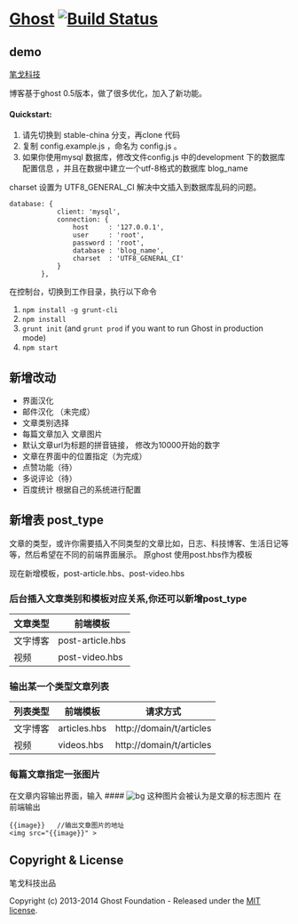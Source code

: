 # [Ghost](https://github.com/TryGhost/Ghost) [![Build Status](https://travis-ci.org/TryGhost/Ghost.svg?branch=master)](https://travis-ci.org/TryGhost/Ghost)


##  demo

[笔戈科技](http://www.bigertech.com)



博客基于ghost 0.5版本，做了很多优化，加入了新功能。
#### Quickstart:
1. 请先切换到 stable-china 分支，再clone 代码
2. 复制 config.example.js ，命名为 config.js 。
3. 如果你使用mysql 数据库，修改文件config.js  中的development 下的数据库配置信息 ，并且在数据中建立一个utf-8格式的数据库
blog_name

charset 设置为 UTF8_GENERAL_CI 解决中文插入到数据库乱码的问题。

```
database: {
            client: 'mysql',
            connection: {
                host     : '127.0.0.1',
                user     : 'root',
                password : 'root',
                database : 'blog_name',
                charset  : 'UTF8_GENERAL_CI'
            }
        },

```

在控制台，切换到工作目录，执行以下命令

1. `npm install -g grunt-cli`
1. `npm install`
1. `grunt init` (and `grunt prod` if you want to run Ghost in production mode)
1. `npm start`


## 新增改动
*  界面汉化
*  邮件汉化 （未完成）
*  文章类别选择
*  每篇文章加入 文章图片
*  默认文章url为标题的拼音链接， 修改为10000开始的数字
*  文章在界面中的位置指定（为完成）
*  点赞功能（待）
*  多说评论（待）
*  百度统计 根据自己的系统进行配置


## 新增表 post_type
文章的类型，或许你需要插入不同类型的文章比如，日志、科技博客、生活日记等等，然后希望在不同的前端界面展示。
原ghost 使用post.hbs作为模板  

现在新增模板，post-article.hbs、post-video.hbs

### 后台插入文章类别和模板对应关系,你还可以新增post_type

文章类型	| 前端模板
----|-------
文字博客  | post-article.hbs
视频  | post-video.hbs


### 输出某一个类型文章列表 

列表类型	| 前端模板  |           请求方式
----|-------|----------
文字博客  | articles.hbs |          http://domain/t/articles
视频  | videos.hbs      |           http://domain/t/articles


###  每篇文章指定一张图片
在文章内容输出界面，输入 #### ![bg](图片地址)  这种图片会被认为是文章的标志图片
在前端输出 

```
{{image}}   //输出文章图片的地址
<img src="{{image}}" >
```

## Copyright & License
笔戈科技出品

Copyright (c) 2013-2014 Ghost Foundation - Released under the [MIT license](LICENSE).
